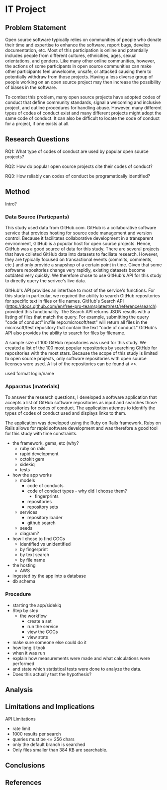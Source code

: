 # IT Project

## Problem Statement

Open source software typically relies on communities of people who donate their time and expertise to enhance the software, report bugs, develop documentation, etc.  Most of this participation is online and potentially includes people from different cultures, ethnicities, ages, sexual orientations, and genders.  Like many other online communities, however, the actions of some participants in open source communities can make other participants feel unwelcome, unsafe, or attacked causing them to potentially withdraw from those projects.  Having a less diverse group of people working on an open source project may then increase the possibility of biases in the software.

To combat this problem, many open source projects have adopted codes of conduct that define community standards, signal a welcoming and inclusive project, and outline procedures for handling abuse.  However, many different types of codes of conduct exist and many different projects might adopt the same code of conduct.  It can also be difficult to locate the code of conduct for a project, if one exists at all.

## Research Questions

RQ1: What type of codes of conduct are used by popular open source projects?

RQ2: How do popular open source projects cite their codes of conduct?

RQ3: How reliably can codes of conduct be programatically identified?

## Method

Intro?

### Data Source (Particpants)

This study used data from GitHub.com.  GitHub is a collaborative software service that provides hosting for source code management and version control.  Because it facilitates collaborative development in a transparent environment, GitHub is a popular host for open source projects.  Hence, GitHub was a good source of data for this study.  There are several projects that have colleted GitHub data into datasets to faciliate research.  However, they are typically focused on transactional events (commits, comments, etc.) and only provide a snapshop of a certain point in time.  Given that some software repositories change very rapidly, existing datasets become outdated very quickly. We therefore chose to use GitHub's API for this study to directly query the serivce's live data.

GitHub's API provides an interface to most of the service's functions.  For this study in particular, we required the ability to search GitHub repositories for specific text in files or file names.  GitHub's Search API (https://docs.github.com/en/free-pro-team@latest/rest/reference/search) provided this functionality.  The Search API returns JSON results with a listing of files that match the query. For example, submitting the query "code of conduct" in:file repo:microsoft/test" will return all files in the microsoft/test repository that contain the text "code of conduct."  GitHub's API also provides the ability to search for files by filename.  

A sample size of 100 GitHub repositories was used for this study.  We created a list of the 100 most popular repositories by searching GitHub for repositories with the most stars.  Because the scope of this study is limited to open source projects, only software repositories with open source licenses were used.  A list of the repositories can be found at <>.

used format login/name

### Apparatus (materials)

To answer the research questions, I developed a software application that accepts a list of GitHub software repositories as input and searches those repositories for codes of conduct.  The application attemps to identify the types of codes of conduct used and displays links to them.

The application was developed using the Ruby on Rails framework.  Ruby on Rails allows for rapid software development and was therefore a good tool for this study with time constraints.  

* the framework, gems, etc (why?
  * ruby on rails
  * rapid development
  * octokit gem
  * sidekiq
  * tests
* how the app works 
  * models
    * code of conducts
    * code of conduct types - why did I choose them?
      * fingerprints
    * repositories
    * repository sets
  * services
    * repository loader
    * github search
  * seeds
  * diagram?
* how I chose to find COCs
  * identified vs unidentified
  * by fingerprint
  * by text search
  * by file name
* the hosting
  * AWS
* ingested by the app into a database
* db schema


### Procedure
* starting the app/sidekiq
* Step by step
  * the workflow
    * create a set
    * run the service
    * view the COCs
    * view stats
* make sure someone else could do it
* how long it took
* when it was run
* explain how measurements were made and what calculations were performed
* and state which statistical tests were done to analyze the data.
* Does this actually test the hypothesis?


## Analysis

## Limitations and Implications

API Limitations
* rate limit
* 1000 results per search
* queries must be <= 256 chars
* only the default branch is searched
* Only files smaller than 384 KB are searchable.
## Conclusions

## References
